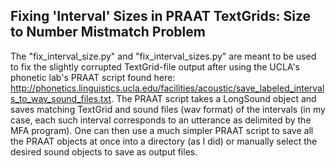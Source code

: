 ## Fixing 'Interval' Sizes in PRAAT TextGrids: Size to Number Mistmatch Problem

The "fix_interval_size.py" and "fix_interval_sizes.py" are meant to be used to fix the slightly corrupted TextGrid-file output after using the UCLA's phonetic lab's PRAAT script found here: http://phonetics.linguistics.ucla.edu/facilities/acoustic/save_labeled_intervals_to_wav_sound_files.txt.
The PRAAT script takes a LongSound object and saves matching TextGrid and sound files (wav format) of the intervals (in my case, each such interval corresponds to an utterance as delimited by the MFA program).
One can then use a much simpler PRAAT script to save all the PRAAT objects at once into a directory (as I did) or manually select the desired sound objects to save as output files.
